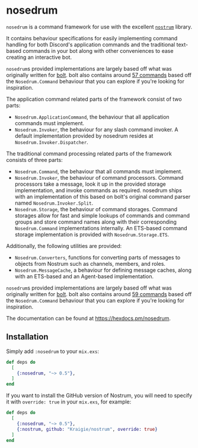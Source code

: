 # nosedrum

`nosedrum` is a command framework for use with the excellent
[`nostrum`](https://github.com/Kraigie/nostrum) library.

It contains behaviour specifications for easily implementing command handling
for both Discord's application commands and the traditional text-based
commands in your bot along with other conveniences to ease creating an
interactive bot.

`nosedrum`s provided implementations are largely based off what was originally
written for [bolt](https://github.com/jchristgit/bolt). bolt also contains
around [57
commands](https://github.com/jchristgit/bolt/tree/master/lib/bolt/cogs) based
off the `Nosedrum.Command` behaviour that you can explore if you're looking
for inspiration.

The application command related parts of the framework consist of two parts:
- `Nosedrum.ApplicationCommand`, the behaviour that all application commands
  must implement.
- `Nosedrum.Invoker`, the behaviour for any slash command invoker. A default
  implementation provided by nosedrum resides at `Nosedrum.Invoker.Dispatcher`.

The traditional command processing related parts of the framework consists of
three parts:
- `Nosedrum.Command`, the behaviour that all commands must implement.
- `Nosedrum.Invoker`, the behaviour of command processors. Command processors
  take a message, look it up in the provided storage implementation,
  and invoke commands as required. nosedrum ships with an implementation of
  this based on bolt's original command parser named `Nosedrum.Invoker.Split`.
- `Nosedrum.Storage`, the behaviour of command storages. Command storages
  allow for fast and simple lookups of commands and command groups and store
  command names along with their corresponding `Nosedrum.Command`
  implementations internally. An ETS-based command storage implementation is
  provided with `Nosedrum.Storage.ETS`.

Additionally, the following utilities are provided:
- `Nosedrum.Converters`, functions for converting parts of messages to objects
  from Nostrum such as channels, members, and roles.
- `Nosedrum.MessageCache`, a behaviour for defining message caches, along with
  an ETS-based and an Agent-based implementation.

`nosedrum`s provided implementations are largely based off what was originally
written for [bolt](https://github.com/jchristgit/bolt). bolt also contains
around [59
commands](https://github.com/jchristgit/bolt/tree/master/lib/bolt/cogs) based
off the `Nosedrum.Command` behaviour that you can explore if you're looking for
inspiration.

The documentation can be found at https://hexdocs.pm/nosedrum.

## Installation
Simply add `:nosedrum` to your `mix.exs`:

```elixir
def deps do
  [
    {:nosedrum, "~> 0.5"},
  ]
end
```

If you want to install the GitHub version of Nostrum, you will need to specify
it with `override: true` in your `mix.exs`, for example:
```elixir
def deps do
  [
    {:nosedrum, "~> 0.5"},
    {:nostrum, github: "Kraigie/nostrum", override: true}
  ]
end
```


<!-- vim: set textwidth=80 sw=2 ts=2: -->

